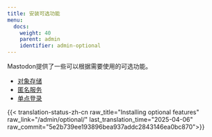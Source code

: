 ```yaml
---
title: 安装可选功能
menu:
  docs:
    weight: 40
    parent: admin
    identifier: admin-optional
---
```


Mastodon提供了一些可以根据需要使用的可选功能。

- [对象存储](./object-storage/)
- [匿名服务](./tor/)
- [单点登录](./sso/)

{{< translation-status-zh-cn raw_title="Installing optional features" raw_link="/admin/optional/" last_translation_time="2025-04-06" raw_commit="5e2b739ee193896bea937addc2843146ea0bc870">}}
